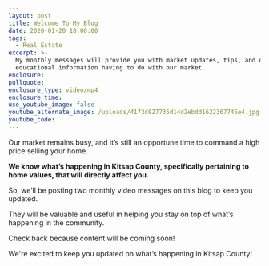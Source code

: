 ```yaml
---
layout: post
title: Welcome To My Blog
date: 2020-01-20 18:00:00
tags:
  - Real Estate
excerpt: >-
  My monthly messages will provide you with market updates, tips, and other
  educational information having to do with our market.
enclosure:
pullquote:
enclosure_type: video/mp4
enclosure_time:
use_youtube_image: false
youtube_alternate_image: /uploads/4173d827735d14d2ebdd1622367745e4.jpg
youtube_code:
---
```


Our market remains busy, and it’s still an opportune time to command a high price selling your home.&nbsp;&nbsp;

**We know what’s happening in Kitsap County, specifically pertaining to home values, that will directly affect you.**

So, we’ll be posting two monthly video messages on this blog to keep you updated.&nbsp;

They will be valuable and useful in helping you stay on top of what’s happening in the community.

Check back because content will be coming soon\!

We're excited to keep you updated on what’s happening in Kitsap County\!